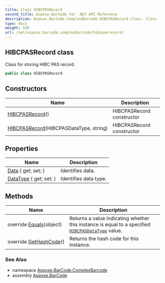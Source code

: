 ```yaml
---
title: Class HIBCPASRecord
second_title: Aspose.BarCode for .NET API Reference
description: Aspose.BarCode.ComplexBarcode.HIBCPASRecord class. Class for storing HIBC PAS record
type: docs
weight: 520
url: /net/aspose.barcode.complexbarcode/hibcpasrecord/
---
```

## HIBCPASRecord class

Class for storing HIBC PAS record.

```csharp
public class HIBCPASRecord
```

## Constructors

| Name | Description |
| --- | --- |
| [HIBCPASRecord](hibcpasrecord/#constructor)() | HIBCPASRecord constructor |
| [HIBCPASRecord](hibcpasrecord/#constructor_1)(HIBCPASDataType, string) | HIBCPASRecord constructor |

## Properties

| Name | Description |
| --- | --- |
| [Data](../../aspose.barcode.complexbarcode/hibcpasrecord/data/) { get; set; } | Identifies data. |
| [DataType](../../aspose.barcode.complexbarcode/hibcpasrecord/datatype/) { get; set; } | Identifies data type. |

## Methods

| Name | Description |
| --- | --- |
| override [Equals](../../aspose.barcode.complexbarcode/hibcpasrecord/equals/)(object) | Returns a value indicating whether this instance is equal to a specified [`HIBCPASDataType`](../hibcpasdatatype/) value. |
| override [GetHashCode](../../aspose.barcode.complexbarcode/hibcpasrecord/gethashcode/)() | Returns the hash code for this instance. |

### See Also

* namespace [Aspose.BarCode.ComplexBarcode](../../aspose.barcode.complexbarcode/)
* assembly [Aspose.BarCode](../../)


